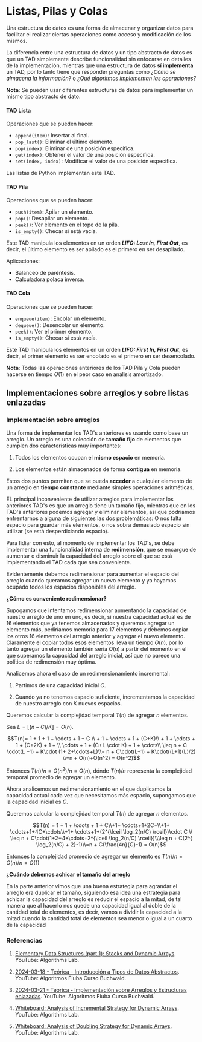 # Listas, Pilas y Colas

Una estructura de datos es una forma de almacenar y organizar datos para facilitar el realizar ciertas operaciones como acceso y modificación de los mismos.

La diferencia entre una estructura de datos y un tipo abstracto de datos es que un TAD simplemente describe funcionalidad sin enfocarse en detalles de la implementación, mientras que una estructura de datos **sí implementa** un TAD, por lo tanto tiene que responder preguntas como *¿Cómo se almacena la información?* o *¿Qué algoritmos implementan las operaciones?*

**Nota**: Se pueden usar diferentes estructuras de datos para implementar un mismo tipo abstracto de dato.


#### TAD Lista

Operaciones que se pueden hacer:

- `append(item)`: Insertar al final.
- `pop_last()`: Eliminar el último elemento.
- `pop(index)`: Eliminar de una posición específica.
- `get(index)`: Obtener el valor de una posición específica.
- `set(index, index)`: Modificar el valor de una posición específica.

Las listas de Python implementan este TAD.


#### TAD Pila

Operaciones que se pueden hacer:

- `push(item)`: Apilar un elemento.
- `pop()`: Desapilar un elemento.
- `peek()`: Ver elemento en el tope de la pila.
- `is_empty()`: Checar si está vacía.

Este TAD manipula los elementos en un orden ***LIFO: Last In, First Out***, es decir, el último elemento es ser apilado es el primero en ser desapilado.

Aplicaciones:

- Balanceo de paréntesis.
- Calculadora polaca inversa.

#### TAD Cola

Operaciones que se pueden hacer:

- `enqueue(item)`: Encolar un elemento.
- `dequeue()`: Desencolar un elemento.
- `peek()`: Ver el primer elemento.
- `is_empty()`: Checar si está vacía.

Este TAD manipula los elementos en un orden ***LIFO: First In, First Out***, es decir, el primer elemento es ser encolado es el primero en ser desencolado.

**Nota**: Todas las operaciones anteriores de los TAD Pila y Cola pueden hacerse en tiempo $O(1)$ en el peor caso en análisis amortizado.


## Implementaciones sobre arreglos y sobre listas enlazadas

### Implementación sobre arreglos

Una forma de implementar los TAD's anteriores es usando como base un arreglo. Un arreglo es una colección de **tamaño fijo** de elementos que cumplen dos características muy importantes: 

1. Todos los elementos ocupan el **mismo espacio** en memoria.

2. Los elementos están almacenados de forma **contigua** en memoria.

Estos dos puntos permiten que se pueda **acceder** a cualquier elemento de un arreglo en **tiempo constante** mediante simples operaciones aritméticas.

EL principal inconveniente de utilizar arreglos para implementar los anteriores TAD's es que un arreglo tiene un tamaño fijo, mientras que en los TAD's anteriores podemos agregar y eliminar elementos, así que podríamos enfrentarnos a alguna de siguientes las dos problemáticas: O nos falta espacio para guardar más elementos, o nos sobra demasiado espacio sin utilizar (se está desperdiciando espacio).

Para lidiar con esto, al momento de implementar los TAD's, se debe implementar una funcionalidad interna de **redimensión**, que se encargue de aumentar o disminuir la capacidad del arreglo sobre el que se está implementando el TAD cada que sea conveniente.

Evidentemente debemos redimensionar para aumentar el espacio del arreglo cuando queramos agregar un nuevo elemento y ya hayamos ocupado todos los espacios disponibles del arreglo.

**¿Cómo es conveniente redimensionar?**

Supogamos que intentamos redimensionar aumentando la capacidad de nuestro arreglo de uno en uno, es decir, si nuestra capacidad actual es de 16 elementos que ya tenemos almacenados y queremos agregar un elemento más, pediríamos memoria para 17 elementos y debemos copiar los otros 16 elementos del arreglo anterior y agregar el nuevo elemento. Claramente el copiar todos esos elementos lleva un tiempo $O(n)$, por lo tanto agregar un elemento también sería $O(n)$ a partir del momento en el que superamos la capacidad del arreglo inicial, así que no parece una política de redimensión muy óptima.

Analicemos ahora el caso de un redimensionamiento incremental:

1. Partimos de una capacidad inicial $C$.

2. Cuando ya no tenemos espacio suficiente, incrementamos la capacidad de nuestro arreglo con $K$ nuevos espacios.

Queremos calcular la complejidad temporal $T(n)$ de agregar $n$ elementos.

Sea $L = \lfloor(n-C)/K \rfloor = O(n)$.

$$T(n)= 1 + 1 + 1 + \cdots + 1 + C \\ + 1 + \cdots + 1 + (C+K)\\  + 1 + \cdots + 1 + (C+2K) + 1 + \\  \cdots + 1 +  (C+L  \cdot K) + 1 + \cdots\\ \leq n + C \cdot(L +1) + K\cdot (1+ 2+\cdots+L)\\= n + C\cdot(L+1) + K\cdot((L+1)(L)/2) \\=n + O(n)+O(n^2) = O(n^2)$$

Entonces $T(n)/n = O(n^2)/n = O(n)$, dónde $T(n)/n$ representa la complejidad temporal promedio de agregar un elemento.  


Ahora analicemos un redimensionamiento en el que duplicamos la capacidad actual cada vez que necesitamos más espacio, supongamos que la capacidad inicial es $C$.

Queremos calcular la complejidad temporal $T(n)$ de agregar $n$ elementos.

$$T(n) = 1 + 1 + \cdots + 1 + C\\+1+ \cdots+1+2C+\\+1+ \cdots+1+4C+\cdots\\+1+ \cdots+1+(2^{\lceil \log_2(n/C) \rceil})\cdot C \\ \leq n + C\cdot(1+2+4+\cdots+2^{\lceil \log_2(n/C) \rceil})\\\leq n + C(2^{ \log_2(n/C) + 2}-1)\\=n + C(\frac{4n}{C}-1) = O(n)$$

Entonces la complejidad promedio de agregar un elemento es $T(n)/n = O(n)/n = O(1)$

**¿Cuándo debemos achicar el tamaño del arreglo**

En la parte anterior vimos que una buena estrategia para agrandar el arreglo era duplicar el tamaño, siguiendo esa idea una estrategia para achicar la capacidad del arreglo es reducir el espacio a la mitad, de tal manera que al hacerlo nos quede una capacidad igual al doble de la cantidad total de elementos, es decir, vamos a dividir la capacidad a la mitad cuando la cantidad total de elementos sea menor o igual a un cuarto de la capacidad  


### Referencias

1. [Elementary Data Structures (part 1): Stacks and Dynamic Arrays](https://youtu.be/ZlZoe37yWEc?si=Pk-REU0ctg3bVXJ5). YouTube: Algorithms Lab.

2. [2024-03-18 - Teórica - Introducción a Tipos de Datos Abstractos](https://youtu.be/cdpj6h8pSQk?si=wsKKrh1MzvkOHluA). YouTube: Algoritmos Fiuba Curso Buchwald.

3. [2024-03-21 - Teórica - Implementación sobre Arreglos y Estructuras enlazadas](https://youtu.be/57hepjLPA30?si=8RiiN4wYslrU0iFp). YouTube: Algoritmos Fiuba Curso Buchwald.

4. [Whiteboard: Analysis of Incremental Strategy for Dynamic Arrays](https://youtu.be/1GpWHME0vKs?si=cBe0owCuPt5TGsWS). YouTube: Algorithms Lab.

5. [Whiteboard: Analysis of Doubling Strategy for Dynamic Arrays](https://youtu.be/kMo3d_tK2Lc?si=witMR0JhJU44kDj3). YouTube: Algorithms Lab.
